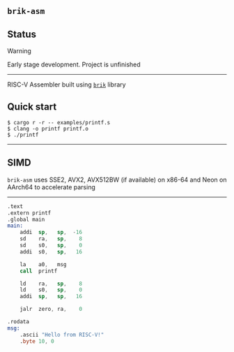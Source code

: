 ## `brik-asm`

## Status

> [!Warning]
> Early stage development. Project is unfinished

---

RISC-V Assembler built using [`brik`](https://github.com/rakivo/brik) library

## Quick start
```console
$ cargo r -r -- examples/printf.s
$ clang -o printf printf.o
$ ./printf
```

---

## SIMD

`brik-asm` uses SSE2, AVX2, AVX512BW (if available) on x86-64 and Neon on AArch64 to accelerate parsing

---

```asm
.text
.extern printf
.global main
main:
    addi  sp,   sp,  -16
    sd    ra,   sp,    8
    sd    s0,   sp,    0
    addi  s0,   sp,   16

    la    a0,   msg
    call  printf

    ld    ra,   sp,    8
    ld    s0,   sp,    0
    addi  sp,   sp,   16

    jalr  zero, ra,    0

.rodata
msg:
    .ascii "Hello from RISC-V!"
    .byte 10, 0
```
